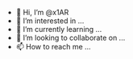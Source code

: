 - 👋 Hi, I’m @x1AR
- 👀 I’m interested in ...
- 🌱 I’m currently learning ...
- 💞️ I’m looking to collaborate on ...
- 📫 How to reach me ...

<!---
x1AR/x1AR is a ✨ special ✨ repository because its `README.md` (this file) appears on your GitHub profile.
You can click the Preview link to take a look at your changes.
--->
